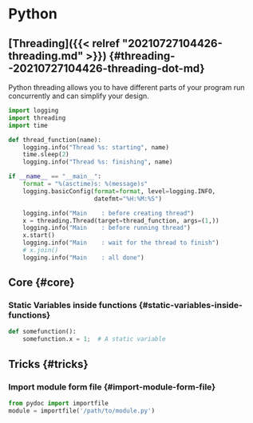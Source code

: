 # Python


## [Threading]({{< relref "20210727104426-threading.md" >}}) {#threading--20210727104426-threading-dot-md}

Python threading allows you to have different parts of your program
run concurrently and can simplify your design.

```python
import logging
import threading
import time

def thread_function(name):
    logging.info("Thread %s: starting", name)
    time.sleep(2)
    logging.info("Thread %s: finishing", name)

if __name__ == "__main__":
    format = "%(asctime)s: %(message)s"
    logging.basicConfig(format=format, level=logging.INFO,
                        datefmt="%H:%M:%S")

    logging.info("Main    : before creating thread")
    x = threading.Thread(target=thread_function, args=(1,))
    logging.info("Main    : before running thread")
    x.start()
    logging.info("Main    : wait for the thread to finish")
    # x.join()
    logging.info("Main    : all done")

```


## Core {#core}


### Static Variables inside functions {#static-variables-inside-functions}

```python
def somefunction():
    somefunction.x = 1;  # A static variable
```


## Tricks {#tricks}


### Import module form file {#import-module-form-file}

```python
from pydoc import importfile
module = importfile('/path/to/module.py')
```
